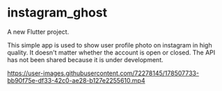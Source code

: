 # instagram_ghost

A new Flutter project.

This simple app is used to show user profile photo on instagram in high quality. It doesn't matter whether the account is open or closed. The API has not been shared because it is under development.


https://user-images.githubusercontent.com/72278145/178507733-bb90f75e-df33-42c0-ae28-b127e2255610.mp4

